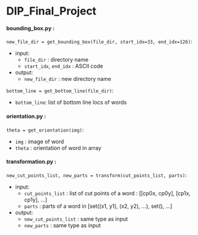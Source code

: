 # DIP_Final_Project
#### bounding_box.py :
`new_file_dir = get_bounding_box(file_dir, start_idx=33, end_idx=126)`:
  * input:
    * `file_dir` : directory name
    * `start_idx`, `end_idx` : ASCII code
  * output: 
    * `new_file_dir` : new directory name

`bottom_line = get_bottom_line(file_dir)`:
* `bottom_line`: list of bottom line locs of words
#### orientation.py :
`theta = get_orientation(img)`:
  * `img` : image of word
  * `theta` : orientation of word in array
#### transformation.py :
`new_cut_points_list, new_parts = transform(cut_points_list, parts)`:
  * input:
    * `cut_points_list` : list of cut points of a word : [[cp0x, cp0y], [cp1x, cp1y], ...]
    * `parts` : parts of a word in [set((x1, y1), (x2, y2), ...), set(), ...]
  * output: 
    * `new_cut_points_list` : same type as input
    * `new_parts` : same type as input
